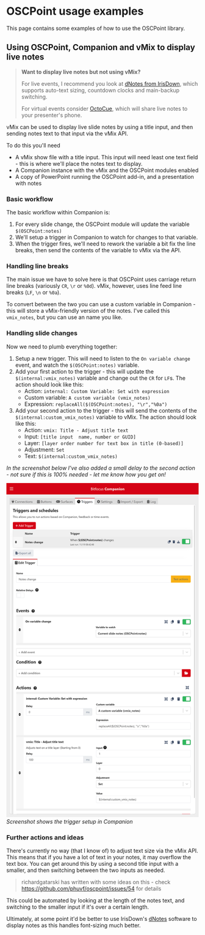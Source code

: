 # OSCPoint usage examples

This page contains some examples of how to use the OSCPoint library.

## Using OSCPoint, Companion and vMix to display live notes

> **Want to display live notes but not using vMix?**
> 
> For live events, I recommend you look at [dNotes from IrisDown](https://www.irisdown.co.uk/), which supports auto-text sizing, countdown clocks and main-backup switching.
> 
> For virtual events consider [OctoCue](https://octocue.com), which will share live notes to your presenter's phone.

vMix can be used to display live slide notes by using a title input, and then sending notes text to that input via the vMix API.

To do this you'll need 

- A vMix show file with a title input. This input will need least one text field - this is where we'll place the notes text to display.
- A Companion instance with the vMix and the OSCPoint modules enabled
- A copy of PowerPoint running the OSCPoint add-in, and a presentation with notes

### Basic workflow

The basic workflow within Companion is:

1. For every slide change, the OSCPoint module will update the variable `$(OSCPoint:notes)`
2. We'll setup a trigger in Companion to watch for changes to that variable.
3. When the trigger fires, we'll need to rework the variable a bit fix the line breaks, then send the contents of the variable to vMix via the API.

### Handling line breaks

The main issue we have to solve here is that OSCPoint uses carriage return line breaks (variously `CR`, `\r` or `%0d`). vMix, however, uses line feed line breaks (`LF`, `\n` or `%0a`).

To convert between the two you can use a custom variable in Companion - this will store a vMix-friendly version of the notes. I've called this `vmix_notes`, but you can use an name you like.

### Handling slide changes

Now we need to plumb everything together:

1. Setup a new trigger. This will need to listen to the `On variable change` event, and watch the `$(OSCPoint:notes)` variable.
2. Add your first action to the trigger - this will update the `$(internal:vmix_notes)` variable and change out the `CR` for `LF`s. The action should look like this:  
   - Action: `internal: Custom Variable: Set with expression`
   - Custom variable: `A custom variable (vmix_notes)`
   - Expression: `replaceAll($(OSCPoint:notes), "\r","%0a")`
3. Add your second action to the trigger - this will send the contents of the `$(internal:custom_vmix_notes)` variable to vMix. The action should look like this:
   - Action: `vmix: Title - Adjust title text`
   - Input: `[title input  name, number or GUID]`
   - Layer: `[layer order number for text box in title (0-based)]`
   - Adjustment: `Set`
   - Text: `$(internal:custom_vmix_notes)`

*In the screenshot below I've also added a small delay to the second action - not sure if this is 100% needed - let me know how you get on!*

![Companion trigger setup](./assets/notes_trigger.png)
_Screenshot shows the trigger setup in Companion_

### Further actions and ideas

There's currently no way (that I know of) to adjust text size via the vMix API. This means that if you have a lot of text in your notes, it may overflow the text box. You can get around this by using a second title input with a smaller, and then switching between the two inputs as needed.

> richardgatarski has written with some ideas on this - check https://github.com/phuvf/oscpoint/issues/54 for details

This could be automated by looking at the length of the notes text, and switching to the smaller input if it's over a certain length.

Ultimately, at some point it'd be better to use IrisDown's [dNotes](https://www.irisdown.co.uk/) software to display notes as this handles font-sizing much better.

